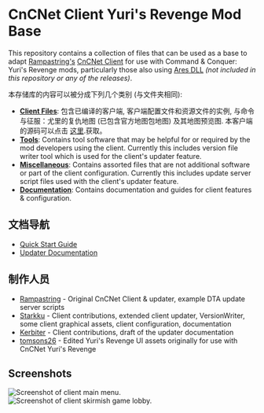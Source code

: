 # CnCNet Client Yuri's Revenge Mod Base #

This repository contains a collection of files that can be used as a base to adapt [Rampastring's](https://github.com/Rampastring) [CnCNet Client](https://github.com/CnCNet/xna-cncnet-client) for use with Command & Conquer: Yuri's Revenge mods, particularly those also using [Ares DLL](https://ares.strategy-x.com/) _(not included in this repository or any of the releases)_.

本存储库的内容可以被分成下列几个类别 (与文件夹相同):

- **[Client Files](ClientFiles)**: 包含已编译的客户端, 客户端配置文件和资源文件的实例, 与命令与征服：尤里的复仇地图 (已包含官方地图包地图) 及其地图预览图. 本客户端的源码可以点击 [这里](https://github.com/Starkku/xna-cncnet-client/tree/modified-updater).获取。
- **[Tools](Tools)**: Contains tool software that may be helpful for or required by the mod developers using the client. Currently this includes version file writer tool which is used for the client's updater feature.
- **[Miscellaneous](Miscellaneous)**: Contains assorted files that are not additional software or part of the client configuration. Currently this includes update server script files used with the client's updater feature.
- **[Documentation](Documentation)**: Contains documentation and guides for client features & configuration.

## 文档导航

- [Quick Start Guide](Documentation/QuickStartGuide.md)
- [Updater Documentation](Documentation/Updater.md)

制作人员
-------

- [Rampastring](https://github.com/Rampastring) - Original CnCNet Client & updater, example DTA update server scripts
- [Starkku](https://github.com/Starkku) - Client contributions, extended client updater, VersionWriter, some client graphical assets, client configuration, documentation
- [Kerbiter](https://github.com/Metadorius) - Client contributions, draft of the updater documentation
- [tomsons26](https://github.com/tomsons26) - Edited Yuri's Revenge UI assets originally for use with CnCNet Yuri's Revenge

Screenshots
-------
![Screenshot of client main menu.](modbaseclient-mainmenu.png?raw=true "Main menu in example configuration.")
![Screenshot of client skirmish game lobby.](modbaseclient-skirmishlobby.png?raw=true "Skirmish game lobby in example configuration.")
